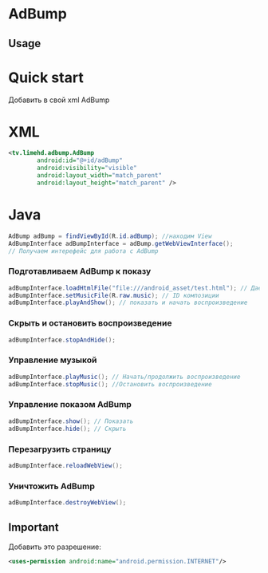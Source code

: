 # AdBump


## Usage

# Quick start
 Добавить в свой xml AdBump
 
# XML

```xml
<tv.limehd.adbump.AdBump
        android:id="@+id/adBump"
        android:visibility="visible"
        android:layout_width="match_parent"
        android:layout_height="match_parent" />
```
# Java

```java
AdBump adBump = findViewById(R.id.adBump); //находим View
AdBumpInterface adBumpInterface = adBump.getWebViewInterface(); 
// Получаем интерефейс для работа с AdBump
```
### Подготавливаем AdBump к показу

```java
adBumpInterface.loadHtmlFile("file:///android_asset/test.html"); // Даем ссылку на HTML
adBumpInterface.setMusicFile(R.raw.music); // ID композиции
adBumpInterface.playAndShow(); // показать и начать воспроизведение
```

### Скрыть и остановить воспроизведение

```java
adBumpInterface.stopAndHide();
```

### Управление музыкой

```java
adBumpInterface.playMusic(); // Начать/продолжить воспроизведение
adBumpInterface.stopMusic(); //Остановить воспроизведение 
```

### Управление показом AdBump

```java
adBumpInterface.show(); // Показать
adBumpInterface.hide(); // Скрыть
```

### Перезагрузить страницу

```java
adBumpInterface.reloadWebView();
```

###  Уничтожить AdBump 

```java
adBumpInterface.destroyWebView();
```

## Important
Добавить это разрешение:

```xml
<uses-permission android:name="android.permission.INTERNET"/>
```